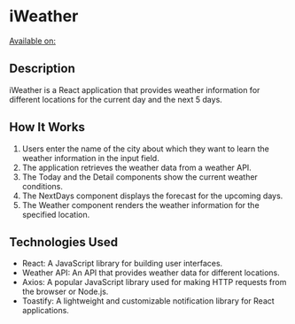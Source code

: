 # iWeather
[Available on: ](i-weather-canerdevs-projects.vercel.app)


## Description
iWeather is a React application that provides weather information for different locations for the current day and the next 5 days.

## How It Works
1. Users enter the name of the city about which they want to learn the weather information in the input field.
2. The application retrieves the weather data from a weather API.
4. The Today and the Detail components show the current weather conditions.
3. The NextDays component displays the forecast for the upcoming days.
5. The Weather component renders the weather information for the specified location.

## Technologies Used
- React: A JavaScript library for building user interfaces.
- Weather API: An API that provides weather data for different locations.
- Axios: A popular JavaScript library used for making HTTP requests from the browser or Node.js. 
- Toastify: A lightweight and customizable notification library for React applications. 
